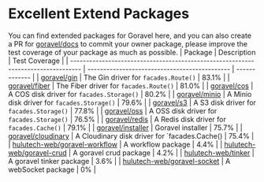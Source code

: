 # Excellent Extend Packages

You can find extended packages for Goravel here, and you can also create a PR for [goravel/docs](https://github.com/goravel/docs) to commit your owner package, please improve the test coverage of your package as much as possible.
| Package                                                                           | Description                                   | Test Coverage |
| --------------------------------------------------------------------------------- | --------------------------------------------- | ------------- |
| [goravel/gin](https://github.com/goravel/gin)                                     | The Gin driver for `facades.Route()`          | 83.1%         |
| [goravel/fiber](https://github.com/goravel/fiber)                                 | The Fiber driver for `facades.Route()`        | 81.0%         |
| [goravel/cos](https://github.com/goravel/cos)                                     | A COS disk driver for `facades.Storage()`     | 80.2%         |
| [goravel/minio](https://github.com/goravel/minio)                                 | A Minio disk driver for `facades.Storage()`   | 79.6%         |
| [goravel/s3](https://github.com/goravel/s3)                                       | A S3 disk driver for `facades.Storage()`      | 77.8%         |
| [goravel/oss](https://github.com/goravel/oss)                                     | A OSS disk driver for `facades.Storage()`     | 76.5%         |
| [goravel/redis](https://github.com/goravel/redis)                                 | A Redis disk driver for `facades.Cache()`     | 79.1%         |
| [goravel/installer](https://github.com/goravel/installer)                         | Goravel installer                             | 75.7%         |
| [goravel/cloudinary](https://github.com/goravel/cloudinary)                       | A Cloudinary disk driver for `facades.Cache() | 75.4%         |
| [hulutech-web/goravel-workflow](https://github.com/hulutech-web/goravel-workflow) | A workflow package                            | 4.4%          |
| [hulutech-web/goravel-crud](https://github.com/hulutech-web/goravel-crud)         | A goravel crud package                        | 4.2%          |
| [hulutech-web/tinker](https://github.com/hulutech-web/tinker)                     | A goravel tinker package                      | 3.6%          |
| [hulutech-web/goravel-socket](https://github.com/hulutech-web/goravel-socket)     | A webSocket package                           | 0%            |

